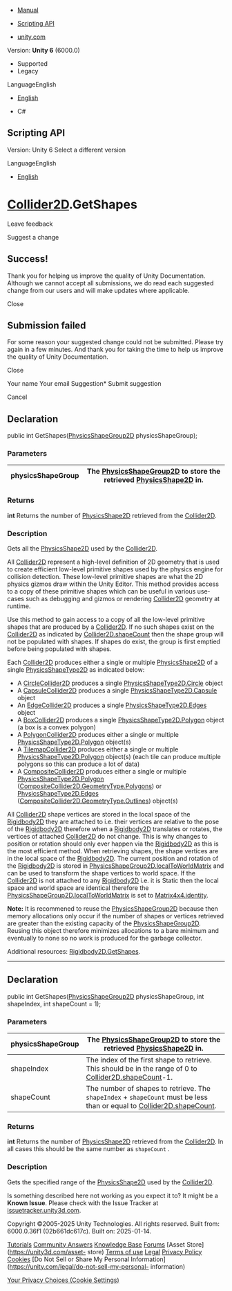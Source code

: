 [ ]()

  * [Manual](../Manual/index.html)
  * [Scripting API](../ScriptReference/index.html)

  * [unity.com](https://unity.com/)

Version: **Unity 6** (6000.0)

  * Supported
  * Legacy

LanguageEnglish

  * [English]()

  * C#

[ ](https://docs.unity3d.com)

## Scripting API

Version: Unity 6 Select a different version

LanguageEnglish

  * [English]()

#  [Collider2D](Collider2D.html).GetShapes

Leave feedback

Suggest a change

## Success!

Thank you for helping us improve the quality of Unity Documentation. Although
we cannot accept all submissions, we do read each suggested change from our
users and will make updates where applicable.

Close

## Submission failed

For some reason your suggested change could not be submitted. Please <a>try
again</a> in a few minutes. And thank you for taking the time to help us
improve the quality of Unity Documentation.

Close

Your name Your email Suggestion* Submit suggestion

Cancel

[ ]()

## Declaration

public int GetShapes([PhysicsShapeGroup2D](PhysicsShapeGroup2D.html)
physicsShapeGroup);

### Parameters

physicsShapeGroup | The [PhysicsShapeGroup2D](PhysicsShapeGroup2D.html) to store the retrieved [PhysicsShape2D](PhysicsShape2D.html) in.  
---|---  
  
### Returns

**int** Returns the number of [PhysicsShape2D](PhysicsShape2D.html) retrieved
from the [Collider2D](Collider2D.html).

### Description

Gets all the [PhysicsShape2D](PhysicsShape2D.html) used by the
[Collider2D](Collider2D.html).

All [Collider2D](Collider2D.html) represent a high-level definition of 2D
geometry that is used to create efficient low-level primitive shapes used by
the physics engine for collision detection. These low-level primitive shapes
are what the 2D physics gizmos draw within the Unity Editor. This method
provides access to a copy of these primitive shapes which can be useful in
various use-cases such as debugging and gizmos or rendering
[Collider2D](Collider2D.html) geometry at runtime.  
  
Use this method to gain access to a copy of all the low-level primitive shapes
that are produced by a [Collider2D](Collider2D.html). If no such shapes exist
on the [Collider2D](Collider2D.html) as indicated by
[Collider2D.shapeCount](Collider2D-shapeCount.html) then the shape group will
not be populated with shapes. If shapes do exist, the group is first emptied
before being populated with shapes.  
  
Each [Collider2D](Collider2D.html) produces either a single or multiple
[PhysicsShape2D](PhysicsShape2D.html) of a single
[PhysicsShapeType2D](PhysicsShapeType2D.html) as indicated below:

  * A [CircleCollider2D](CircleCollider2D.html) produces a single [PhysicsShapeType2D.Circle](PhysicsShapeType2D.Circle.html) object
  * A [CapsuleCollider2D](CapsuleCollider2D.html) produces a single [PhysicsShapeType2D.Capsule](PhysicsShapeType2D.Capsule.html) object
  * An [EdgeCollider2D](EdgeCollider2D.html) produces a single [PhysicsShapeType2D.Edges](PhysicsShapeType2D.Edges.html) object
  * A [BoxCollider2D](BoxCollider2D.html) produces a single [PhysicsShapeType2D.Polygon](PhysicsShapeType2D.Polygon.html) object (a box is a convex polygon)
  * A [PolygonCollider2D](PolygonCollider2D.html) produces either a single or multiple [PhysicsShapeType2D.Polygon](PhysicsShapeType2D.Polygon.html) object(s)
  * A [TilemapCollider2D](Tilemaps.TilemapCollider2D.html) produces either a single or multiple [PhysicsShapeType2D.Polygon](PhysicsShapeType2D.Polygon.html) object(s) (each tile can produce multiple polygons so this can produce a lot of data)
  * A [CompositeCollider2D](CompositeCollider2D.html) produces either a single or multiple [PhysicsShapeType2D.Polygon](PhysicsShapeType2D.Polygon.html) ([CompositeCollider2D.GeometryType.Polygons](CompositeCollider2D.GeometryType.Polygons.html)) or [PhysicsShapeType2D.Edges](PhysicsShapeType2D.Edges.html) ([CompositeCollider2D.GeometryType.Outlines](CompositeCollider2D.GeometryType.Outlines.html)) object(s)

All [Collider2D](Collider2D.html) shape vertices are stored in the local space
of the [Rigidbody2D](Rigidbody2D.html) they are attached to i.e. their
vertices are relative to the pose of the [Rigidbody2D](Rigidbody2D.html)
therefore when a [Rigidbody2D](Rigidbody2D.html) translates or rotates, the
vertices of attached [Collider2D](Collider2D.html) do not change. This is why
changes to position or rotation should only ever happen via the
[Rigidbody2D](Rigidbody2D.html) as this is the most efficient method. When
retrieving shapes, the shape vertices are in the local space of the
[Rigidbody2D](Rigidbody2D.html). The current position and rotation of the
[Rigidbody2D](Rigidbody2D.html) is stored in
[PhysicsShapeGroup2D.localToWorldMatrix](PhysicsShapeGroup2D-localToWorldMatrix.html)
and can be used to transform the shape vertices to world space. If the
[Collider2D](Collider2D.html) is not attached to any
[Rigidbody2D](Rigidbody2D.html) i.e. it is Static then the local space and
world space are identical therefore the
[PhysicsShapeGroup2D.localToWorldMatrix](PhysicsShapeGroup2D-localToWorldMatrix.html)
is set to [Matrix4x4.identity](Matrix4x4-identity.html).  
  
**Note:** It is recommened to reuse the
[PhysicsShapeGroup2D](PhysicsShapeGroup2D.html) because then memory
allocations only occur if the number of shapes or vertices retrieved are
greater than the existing capacity of the
[PhysicsShapeGroup2D](PhysicsShapeGroup2D.html). Reusing this object therefore
minimizes allocations to a bare minimum and eventually to none so no work is
produced for the garbage collector.  
  
Additional resources: [Rigidbody2D.GetShapes](Rigidbody2D.GetShapes.html).

* * *

## Declaration

public int GetShapes([PhysicsShapeGroup2D](PhysicsShapeGroup2D.html)
physicsShapeGroup, int shapeIndex, int shapeCount = 1);

### Parameters

physicsShapeGroup | The [PhysicsShapeGroup2D](PhysicsShapeGroup2D.html) to store the retrieved [PhysicsShape2D](PhysicsShape2D.html) in.  
---|---  
shapeIndex | The index of the first shape to retrieve. This should be in the range of 0 to [Collider2D.shapeCount](Collider2D-shapeCount.html)-1.  
shapeCount | The number of shapes to retrieve. The `shapeIndex` \+ `shapeCount` must be less than or equal to [Collider2D.shapeCount](Collider2D-shapeCount.html).  
  
### Returns

**int** Returns the number of [PhysicsShape2D](PhysicsShape2D.html) retrieved
from the [Collider2D](Collider2D.html). In all cases this should be the same
number as `shapeCount` .

### Description

Gets the specified range of the [PhysicsShape2D](PhysicsShape2D.html) used by
the [Collider2D](Collider2D.html).

Is something described here not working as you expect it to? It might be a
**Known Issue**. Please check with the Issue Tracker at
[issuetracker.unity3d.com](https://issuetracker.unity3d.com).

Copyright ©2005-2025 Unity Technologies. All rights reserved. Built from:
6000.0.36f1 (02b661dc617c). Built on: 2025-01-14.

[Tutorials](https://unity3d.com/learn) [Community
Answers](https://answers.unity3d.com) [Knowledge
Base](https://support.unity3d.com/hc/en-us)
[Forums](https://forum.unity3d.com) [Asset Store](https://unity3d.com/asset-
store) [Terms of use](https://docs.unity3d.com/Manual/TermsOfUse.html)
[Legal](https://unity.com/legal) [Privacy
Policy](https://unity.com/legal/privacy-policy)
[Cookies](https://unity.com/legal/cookie-policy) [Do Not Sell or Share My
Personal Information](https://unity.com/legal/do-not-sell-my-personal-
information)

[Your Privacy Choices (Cookie Settings)](javascript:void\(0\);)


